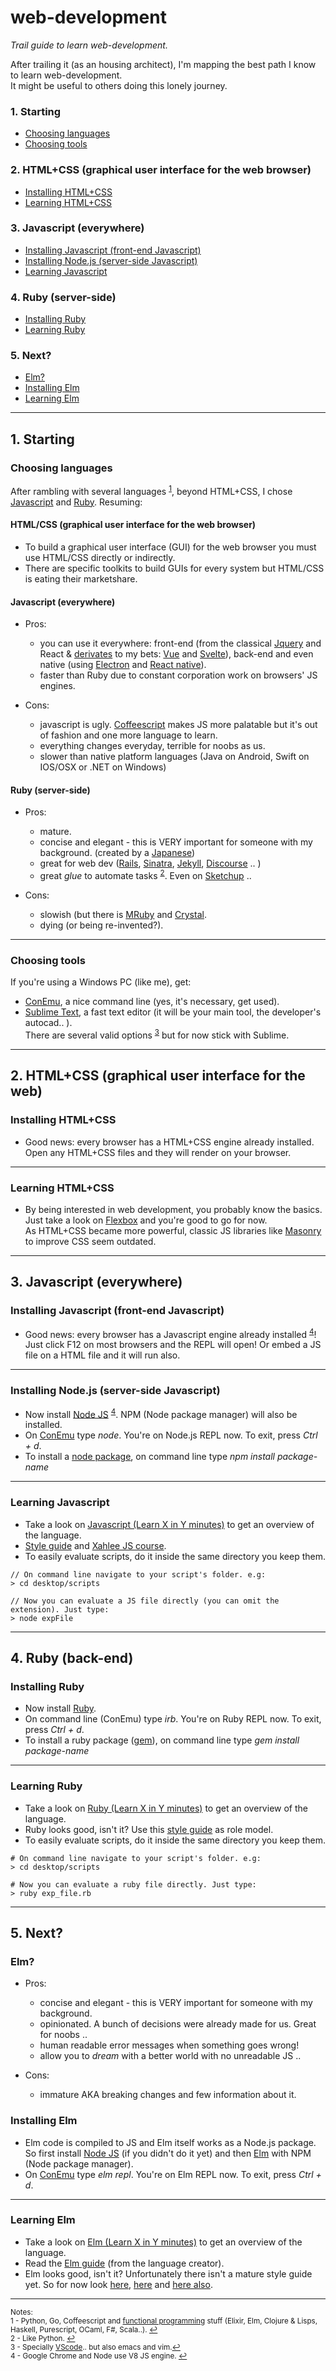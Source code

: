 # web-development
*Trail guide to learn web-development.*

After trailing it (as an housing architect), I'm mapping the best path I know to learn web-development.<br>
It might be useful to others doing this lonely journey.


### 1. Starting

- [Choosing languages](#choosing-languages)
- [Choosing tools](#choosing-tools)

### 2. HTML+CSS (graphical user interface for the web browser)

- [Installing HTML+CSS](#installing-htmlcss)
- [Learning HTML+CSS](#learning-htmlcss)

### 3. Javascript (everywhere)

- [Installing Javascript (front-end Javascript)](#installing-javascript-front-end-javascript)
- [Installing Node.js (server-side Javascript)](#installing-nodejs-server-side-javascript)
- [Learning Javascript](#learning-javascript)

### 4. Ruby (server-side)

- [Installing Ruby](#installing-ruby)
- [Learning Ruby](#learning-ruby)

### 5. Next?

- [Elm?](#elm)
- [Installing Elm](#installing-elm)
- [Learning Elm](#learning-elm)



---
## 1. Starting

###  Choosing languages

After rambling with several languages <sup id="refnote1">[1](#footnote1)</sup>, beyond HTML+CSS, I chose [Javascript](https://nodejs.org/en/) and [Ruby](https://www.ruby-lang.org/). Resuming:


#### HTML/CSS (graphical user interface for the web browser)

- To build a graphical user interface (GUI) for the web browser you must use HTML/CSS directly or indirectly.
- There are specific toolkits to build GUIs for every system but HTML/CSS is eating their marketshare. 


#### Javascript (everywhere)

- Pros:
  - you can use it everywhere: front-end (from the classical [Jquery](https://jquery.com/) and React & [derivates](http://infernojs.org/) to my bets: [Vue](https://vuejs.org/) and [Svelte](https://svelte.technology/)), back-end and even native (using [Electron](http://electron.atom.io/) and [React native](http://facebook.github.io/react-native/)).
  - faster than Ruby due to constant corporation work on browsers' JS engines.

- Cons:
  - javascript is ugly. [Coffeescript](http://coffeescript.org/) makes JS more palatable but it's out of fashion and one more language to learn.
  - everything changes everyday, terrible for noobs as us.
  - slower than native platform languages (Java on Android, Swift on IOS/OSX or .NET on Windows)


#### Ruby (server-side)

- Pros:
  - mature.
  - concise and elegant - this is VERY important for someone with my background. (created by a [Japanese](https://en.wikipedia.org/wiki/Yukihiro_Matsumoto))
  - great for web dev ([Rails](http://rubyonrails.org/), [Sinatra](http://www.sinatrarb.com/), [Jekyll](https://jekyllrb.com/), [Discourse](http://www.discourse.org/) .. )
  - great *glue* to automate tasks <sup id="refnote2">[2](#footnote2)</sup>. Even on [Sketchup](http://ruby.sketchup.com/) ..

- Cons:
  - slowish (but there is [MRuby](https://mruby.org/) and [Crystal](https://crystal-lang.org/).
  - dying (or being re-invented?).



---
###  Choosing tools

If you're using a Windows PC (like me), get:

- [ConEmu](https://conemu.github.io/), a nice command line (yes, it's necessary, get used).
- [Sublime Text](https://www.sublimetext.com/), a fast text editor (it will be your main tool, the developer's autocad.. ).<br>
There are several valid options <sup id="refnote3">[3](#footnote3)</sup> but for now stick with Sublime.



---                                                                                                      
## 2. HTML+CSS (graphical user interface for the web)

### Installing HTML+CSS

- Good news: every browser has a HTML+CSS engine already installed. Open any HTML+CSS files and they will render on your browser.



---
### Learning HTML+CSS

- By being interested in web development, you probably know the basics. Just take a look on [Flexbox](https://developer.mozilla.org/en-US/docs/Web/CSS/CSS_Flexible_Box_Layout/Using_CSS_flexible_boxes) and you're good to go for now.<br>As HTML+CSS became more powerful, classic JS libraries like [Masonry](http://masonry.desandro.com/) to improve CSS seem outdated.



---                                                                                                      
## 3. Javascript (everywhere)

### Installing Javascript (front-end Javascript)

- Good news: every browser has a Javascript engine already installed <sup id="refnote4">[4](#footnote4)</sup>! Just click F12 on most browsers and the REPL will open! Or embed a JS file on a HTML file and it will run also.



---
### Installing Node.js (server-side Javascript)

- Now install [Node JS](https://nodejs.org/en/) <sup>[4](#footnote4)</sup>. NPM (Node package manager) will also be installed.
- On [ConEmu](https://conemu.github.io/) type *node*. You're on Node.js REPL now. To exit, press *Ctrl + d*.
- To install a [node package](https://www.npmjs.com/), on command line type *npm install package-name*



---
### Learning Javascript

- Take a look on [Javascript (Learn X in Y minutes)](https://learnxinyminutes.com/docs/javascript/) to get an overview of the language.
- [Style guide](https://github.com/airbnb/javascript) and [Xahlee JS course](http://xahlee.info/js/js.html). 
- To easily evaluate scripts, do it inside the same directory you keep them.

```
// On command line navigate to your script's folder. e.g:
> cd desktop/scripts

// Now you can evaluate a JS file directly (you can omit the extension). Just type:
> node expFile
```



---
## 4. Ruby (back-end)

### Installing Ruby

- Now install [Ruby](https://www.ruby-lang.org/en/documentation/installation/).
- On command line (ConEmu) type *irb*. You're on Ruby REPL now. To exit, press *Ctrl + d*.
- To install a ruby package ([gem](https://rubygems.org/)), on command line type *gem install package-name*



---
### Learning Ruby

- Take a look on [Ruby (Learn X in Y minutes)](https://learnxinyminutes.com/docs/ruby/) to get an overview of the language.
- Ruby looks good, isn't it? Use this [style guide](https://github.com/bbatsov/ruby-style-guide) as role model.
- To easily evaluate scripts, do it inside the same directory you keep them.
```
# On command line navigate to your script's folder. e.g:
> cd desktop/scripts

# Now you can evaluate a ruby file directly. Just type:
> ruby exp_file.rb
```



---
## 5. Next?

### Elm?

- Pros:
  - concise and elegant - this is VERY important for someone with my background.
  - opinionated. A bunch of decisions were already made for us. Great for noobs ..
  - human readable error messages when something goes wrong!
  - allow you to *dream* with a better world with no unreadable JS ..

- Cons:
  - immature AKA breaking changes and few information about it.


### Installing Elm

- Elm code is compiled to JS and Elm itself works as a Node.js package. So first install [Node JS](https://nodejs.org/en/) (if you didn't do it yet) and then [Elm](https://www.npmjs.com/package/elm) with NPM (Node package manager). 
- On [ConEmu](https://conemu.github.io/) type *elm repl*. You're on Elm REPL now. To exit, press *Ctrl + d*.



---
### Learning Elm

- Take a look on [Elm (Learn X in Y minutes)](https://learnxinyminutes.com/docs/elm/) to get an overview of the language.
- Read the [Elm guide](http://guide.elm-lang.org/) (from the language creator).
- Elm looks good, isn't it? Unfortunately there isn't a mature style guide yet. So for now look [here](http://elm-lang.org/docs/style-guide), [here](https://github.com/NoRedInk/elm-style-guide) and [here also](https://github.com/ohanhi/elm-style-guide).



---
<sup>Notes:</sup><br>
<sup><a name="footnote1">1</a> - Python, Go, Coffeescript and [functional programming](https://en.wikipedia.org/wiki/Functional_programming) stuff (Elixir, Elm, Clojure & Lisps, Haskell, Purescript, OCaml, F#, Scala..). [↩](#refnote1)</sup><br>
<sup><a name="footnote2">2</a> - Like Python. [↩](#refnote2)</sup><br>
<sup><a name="footnote3">3</a> - Specially [VScode](https://code.visualstudio.com/).. but also emacs and vim.[↩](#refnote3)</sup><br>
<sup><a name="footnote4">4</a> - Google Chrome and Node use V8 JS engine. [↩](#refnote4)</sup>